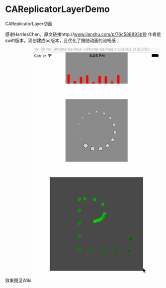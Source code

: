 # CAReplicatorLayerDemo
CAReplicatorLayer动画


感谢HarriesChen，原文链接http://www.jianshu.com/p/76c588893b19 
作者是swift版本，现创建成oc版本，且优化了跟随动画的流畅感；


效果图见Wiki
![careplicatorlayer.gif](https://github.com/zhoubo2015/CAReplicatorLayerDemo/blob/master/careplicatorlayer.gif)
